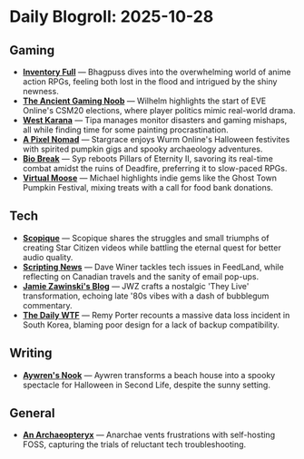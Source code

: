 # Daily Blogroll: 2025-10-28

## Gaming

- **[Inventory Full](https://bhagpuss.blogspot.com/2025/10/its-all-in-dna-duet-night-abyss-that-is.html)** — Bhagpuss dives into the overwhelming world of anime action RPGs, feeling both lost in the flood and intrigued by the shiny newness.
- **[The Ancient Gaming Noob](https://tagn.wordpress.com/2025/10/27/the-elections-for-csm20-in-eve-online-begin-today/)** — Wilhelm highlights the start of EVE Online's CSM20 elections, where player politics mimic real-world drama.
- **[West Karana](https://westkarana.blog/2025/10/27/if-you-know-you-know/)** — Tipa manages monitor disasters and gaming mishaps, all while finding time for some painting procrastination.
- **[A Pixel Nomad](https://pixelnomad.ca/2025/10/28/halloween-halloween-everywhere/)** — Stargrace enjoys Wurm Online's Halloween festivites with spirited pumpkin gigs and spooky archaeology adventures.
- **[Bio Break](https://biobreak.wordpress.com/2025/10/27/__trashed-7/)** — Syp reboots Pillars of Eternity II, savoring its real-time combat amidst the ruins of Deadfire, preferring it to slow-paced RPGs.
- **[Virtual Moose](https://virtualmoose.org/2025/10/27/indie-game-roundup-october-27-2025/)** — Michael highlights indie gems like the Ghost Town Pumpkin Festival, mixing treats with a call for food bank donations.
## Tech

- **[Scopique](https://scopique.com/2025/10/27/fake-it-while-you-make-it/)** — Scopique shares the struggles and small triumphs of creating Star Citizen videos while battling the eternal quest for better audio quality.
- **[Scripting News](http://scripting.com/2025/10/27.html#a212851)** — Dave Winer tackles tech issues in FeedLand, while reflecting on Canadian travels and the sanity of email pop-ups.
- **[Jamie Zawinski's Blog](https://www.jwz.org/blog/2025/10/hand-cranked-they-live-transformation/)** — JWZ crafts a nostalgic 'They Live' transformation, echoing late '80s vibes with a dash of bubblegum commentary.
- **[The Daily WTF](https://thedailywtf.com/articles/a-government-data-center)** — Remy Porter recounts a massive data loss incident in South Korea, blaming poor design for a lack of backup compatibility.
## Writing

- **[Aywren's Nook](https://aywren.com/2025/10/27/second-life-haunted-beach-house)** — Aywren transforms a beach house into a spooky spectacle for Halloween in Second Life, despite the sunny setting.
## General

- **[An Archaeopteryx](https://anarchaeopteryx.bearblog.dev/2025-10-27-self-host-foss-rant/)** — Anarchae vents frustrations with self-hosting FOSS, capturing the trials of reluctant tech troubleshooting.

